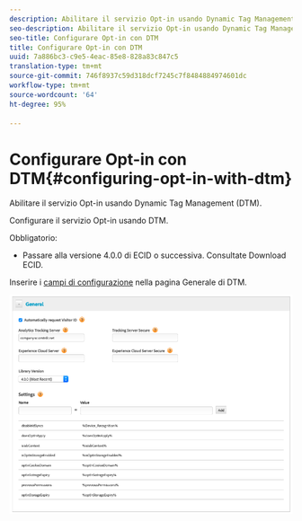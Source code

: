 ```yaml
---
description: Abilitare il servizio Opt-in usando Dynamic Tag Management (DTM).
seo-description: Abilitare il servizio Opt-in usando Dynamic Tag Management (DTM).
seo-title: Configurare Opt-in con DTM
title: Configurare Opt-in con DTM
uuid: 7a886bc3-c9e5-4eac-85e8-828a83c847c5
translation-type: tm+mt
source-git-commit: 746f8937c59d318dcf7245c7f8484884974601dc
workflow-type: tm+mt
source-wordcount: '64'
ht-degree: 95%

---
```



# Configurare Opt-in con DTM{#configuring-opt-in-with-dtm}

Abilitare il servizio Opt-in usando Dynamic Tag Management (DTM).

Configurare il servizio Opt-in usando DTM.

Obbligatorio:

* Passare alla versione 4.0.0 di ECID o successiva. Consultate Download [](https://github.com/Adobe-Marketing-Cloud/id-service/releases)ECID.

Inserire i [campi di configurazione](/help/implementation-guides/opt-in-service/api.md) nella pagina Generale di DTM.

![](assets/DTM-example.png)
